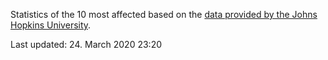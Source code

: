 
Statistics of the 10 most affected based on the [data provided by the Johns Hopkins University](https://github.com/CSSEGISandData/COVID-19).

Last updated: 24. March 2020 23:20

